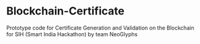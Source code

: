# Blockchain-Certificate
Prototype code for Certificate Generation and Validation on the Blockchain for SIH (Smart India Hackathon) by team NeoGlyphs
